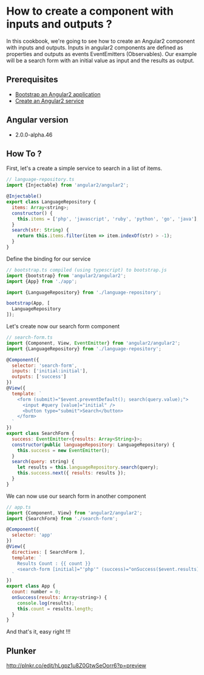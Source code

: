 # How to create a component with inputs and outputs ?

In this cookbook, we're going to see how to create an Angular2 component with inputs and outputs.
Inputs in angular2 components are defined as properties and outputs as events EventEmitters (Observables).
Our example will be a search form with an initial value as input and the results as output.

## Prerequisites

 * [Bootstrap an Angular2 application](bootstrap.md)
 * [Create an Angular2 service](service.md)

## Angular version

- 2.0.0-alpha.46

## How To ?

First, let's a create a simple service to search in a list of items.

````javascript
// language-repository.ts
import {Injectable} from 'angular2/angular2';

@Injectable()
export class LanguageRepository {
  items: Array<string>;
  constructor() {
    this.items = ['php', 'javascript', 'ruby', 'python', 'go', 'java'];
  }
  search(str: String) {
    return this.items.filter(item => item.indexOf(str) > -1);
  }
}
````

Define the binding for our service

````javascript
// bootstrap.ts compiled (using typescript) to bootstrap.js
import {bootstrap} from 'angular2/angular2';
import {App} from './app';

import {LanguageRepository} from './language-repository';

bootstrap(App, [
  LanguageRepository
]);
````

Let's create now our search form component

````javascript
// search-form.ts
import {Component, View, EventEmitter} from 'angular2/angular2';
import {LanguageRepository} from './language-repository';

@Component({
  selector: 'search-form',
  inputs: ['initial:initial'],
  outputs: ['success']
})
@View({
  template: `
    <form (submit)="$event.preventDefault(); search(query.value);">
      <input #query [value]="initial" />
      <button type="submit">Search</button>
    </form>
  `
})
export class SearchForm {
  success: EventEmitter<{results: Array<String>}>;
  constructor(public languageRepository: LanguageRepository) {
    this.success = new EventEmitter();
  }
  search(query: string) {
    let results = this.languageRepository.search(query);
    this.success.next({ results: results });
  }
}
````

We can now use our search form in another component

````javascript
// app.ts
import {Component, View} from 'angular2/angular2';
import {SearchForm} from './search-form';

@Component({
  selector: 'app'
})
@View({
  directives: [ SearchForm ],
  template: `
    Results Count : {{ count }}
    <search-form [initial]="'php'" (success)="onSuccess($event.results)"></search-form>
  `
})
export class App {
  count: number = 0;
  onSuccess(results: Array<string>) {
    console.log(results);
    this.count = results.length;
  }
}
````

And that's it, easy right !!!

## Plunker

http://plnkr.co/edit/hLgpz1u8Z0GtwSeOorr6?p=preview
